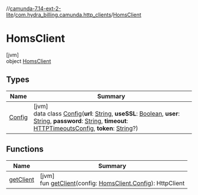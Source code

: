 //[camunda-7.14-ext-2-lite](../../../index.md)/[com.hydra_billing.camunda.http_clients](../index.md)/[HomsClient](index.md)

# HomsClient

[jvm]\
object [HomsClient](index.md)

## Types

| Name | Summary |
|---|---|
| [Config](-config/index.md) | [jvm]<br>data class [Config](-config/index.md)(**url**: [String](https://kotlinlang.org/api/latest/jvm/stdlib/kotlin/-string/index.html), **useSSL**: [Boolean](https://kotlinlang.org/api/latest/jvm/stdlib/kotlin/-boolean/index.html), **user**: [String](https://kotlinlang.org/api/latest/jvm/stdlib/kotlin/-string/index.html), **password**: [String](https://kotlinlang.org/api/latest/jvm/stdlib/kotlin/-string/index.html), **timeout**: [HTTPTimeoutsConfig](../-h-t-t-p-timeouts-config/index.md), **token**: [String](https://kotlinlang.org/api/latest/jvm/stdlib/kotlin/-string/index.html)?) |

## Functions

| Name | Summary |
|---|---|
| [getClient](get-client.md) | [jvm]<br>fun [getClient](get-client.md)(config: [HomsClient.Config](-config/index.md)): HttpClient |

